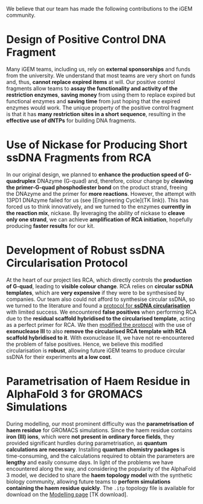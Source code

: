 We believe that our team has made the following contributions to the iGEM community.  

# Design of Positive Control DNA Fragment

Many iGEM teams, including us, rely on **external sponsorships** and funds from the university. We understand that most teams are very short on funds and, thus, **cannot replace expired items** at will. Our positive control fragments allow teams to **assay the functionality and activity of the restriction enzymes**, **saving money** from using them to replace expired but functional enzymes and **saving time** from just hoping that the expired enzymes would work. The unique property of the positive control fragment is that it has **many restriction sites in a short sequence**, resulting in the **effective use of dNTPs** for building DNA fragments.  

# Use of Nickase for Producing Short ssDNA Fragments from RCA

In our original design, we planned to **enhance the production speed of G-quadruplex** DNAzyme (G-quad) and, therefore, colour change by **cleaving the primer-G-quad phosphodiester bond** on the product strand, freeing the DNAzyme and the primer for **more reactions**. However, the attempt with 13PD1 DNAzyme failed for us (see [Engineering Cycle](TK link)). This has forced us to think innovatively, and we turned to the enzymes **currently in the reaction mix**, nickase. By leveraging the ability of nickase to **cleave only one strand**, we can achieve **amplification of RCA initiation**, hopefully producing **faster results** for our kit.  

# Development of Robust ssDNA Circularisation Protocol

At the heart of our project lies RCA, which directly controls the **production of G-quad**, leading to **visible colour change**. RCA relies on **circular ssDNA templates**, which are **very expensive** if they were to be synthesised by companies. Our team also could not afford to synthesise circular ssDNA, so we turned to the literature and found a [protocol for **ssDNA circularisation**](/notebook#entry-p01) with limited success. We encountered **false positives** when performing RCA due to the **residual scaffold hybridised to the circularised template**, acting as a perfect primer for RCA. We then [modified the protocol](/notebook#entry-p08) with the use of **exonuclease III** to also **remove the circularised RCA template with RCA scaffold hybridised to it**. With exonuclease III, we have not re-encountered the problem of false positives. Hence, we believe this modified circularisation is **robust**, allowing future iGEM teams to produce circular ssDNA for their experiments **at a low cost**.  

# Parametrisation of Haem Residue in AlphaFold 3 for GROMACS Simulations

During modelling, our most prominent difficulty was the **parametrisation of haem residue** for GROMACS simulations. Since the haem residue contains **iron (III) ions**, which were **not present in ordinary force fields**, they provided significant hurdles during parametrisation, as **quantum calculations are necessary**. Installing **quantum chemistry packages** is time-consuming, and the calculations required to obtain the parameters are **lengthy** and easily consume days. In light of the problems we have encountered along the way, and considering the popularity of the AlphaFold 3 model, we decided to share the **haem topology model** with the synthetic biology community, allowing future teams to **perform simulations containing the haem residue quickly**. The `.itp` topology file is available for download on the [Modelling page](/model) [TK download].